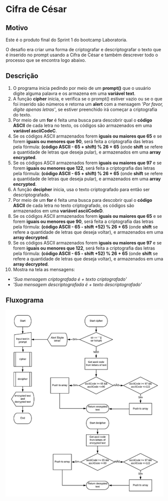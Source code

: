 # Cifra de César

## Motivo
Este é o produto final do Sprint 1 do bootcamp Laboratoria.

O desafio era criar uma forma de criptografar e descriptografar o texto que é inserido no prompt usando a Cifra de César e também descrever todo o processo que se encontra logo abaixo.

## Descrição
1.  O programa inicia pedindo por meio de um **prompt()** que o usuário digite alguma palavra e os armazena em uma **variável text**.
2.  A função **cipher** inicia, e verifica se o prompt() estiver vazio ou se o que foi inserido são números e retorna um **alert** com a mensagem *'Por favor, digite apenas letras'*, se estiver preenchido irá começar a criptografia do texto.
3.  Por meio de um **for** é feita uma busca para descobrir qual o **código ASCII** de cada letra no texto, os códigos são armazenados em uma **variável asciiCodeC**.
4.  Se os códigos ASCII armazenados forem **iguais ou maiores que 65** e se forem **iguais ou menores que 90**, será feita a criptografia das letras pela fórmula: **(código ASCII - 65 + shift) % 26 + 65** (onde **shift** se refere a quantidade de letras que deseja pular), e armazenados em uma **array encrypted**.
5.  Se os códigos ASCII armazenados forem **iguais ou maiores que 97** e se forem **iguais ou menores que 122**, será feita a criptografia das letras pela fórmula: **(código ASCII - 65 + shift) % 26 + 65** (onde **shift** se refere a quantidade de letras que deseja pular), e armazenados em uma **array encrypted**.
6.  A função **decipher** inicia, usa o texto criptografado para então ser descriptografado.
7.  Por meio de um **for** é feita uma busca para descobrir qual o **código ASCII** de cada letra no texto criptografado, os códigos são armazenados em uma **variável asciiCodeD**.
8.  Se os códigos ASCII armazenados forem **iguais ou maiores que 65** e se forem **iguais ou menores que 90**, será feita a criptografia das letras pela fórmula: **(código ASCII - 65 - shift +52) % 26 + 65** (onde **shift** se refere a quantidade de letras que deseja voltar), e armazenados em uma **array decrypted**.
9.  Se os códigos ASCII armazenados forem **iguais ou maiores que 97** e se forem **iguais ou menores que 122**, será feita a criptografia das letras pela fórmula: **(código ASCII - 65 - shift +52) % 26 + 65** (onde **shift** se refere a quantidade de letras que deseja voltar), e armazenados em uma **array decrypted**.
10. Mostra na tela as mensagens:
- *'Sua mensagem criptografada é + texto criptografado'*
- *'Sua mensagem descriptografada é + texto descriptografado'*

## Fluxograma
![CifraFluxo](CaesarCipher.jpeg)
